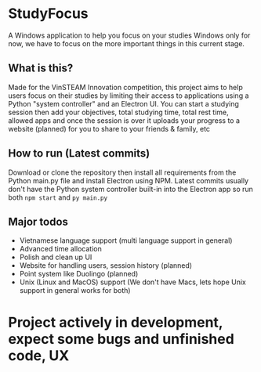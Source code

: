 # StudyFocus
A Windows application to help you focus on your studies
Windows only for now, we have to focus on the more important things in this current stage.
## What is this?
Made for the VinSTEAM Innovation competition, this project aims to help users focus on their studies by limiting their access to applications using a Python "system controller" and an Electron UI. You can start a studying session then add your objectives, total studying time, total rest time, allowed apps and once the session is over it uploads your progress to a website (planned) for you to share to your friends & family, etc
## How to run (Latest commits)
Download or clone the repository then install all requirements from the Python main.py file and install Electron using NPM. Latest commits usually don't have the Python system controller built-in into the Electron app so run both ```npm start``` and ```py main.py```
## Major todos
- Vietnamese language support (multi language support in general)
- Advanced time allocation
- Polish and clean up UI
- Website for handling users, session history (planned)
- Point system like Duolingo (planned)
- Unix (Linux and MacOS) support (We don't have Macs, lets hope Unix support in general works for both)
# Project actively in development, expect some bugs and unfinished code, UX
